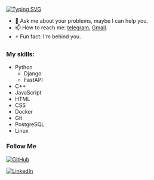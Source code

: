 
<!--
**VasiliyKletkin/VasiliyKletkin** is a ✨ _special_ ✨ repository because its `README.md` (this file) appears on your GitHub profile.

Here are some ideas to get you started:

- 🔭 I’m currently working on ...
- 🌱 I’m currently learning ...
- 👯 I’m looking to collaborate on ...
- 🤔 I’m looking for help with ...
- 💬 Ask me about ...
- 📫 How to reach me: ...
- 😄 Pronouns: ...
- ⚡ Fun fact: ...
-->
[![Typing SVG](https://readme-typing-svg.demolab.com?font=Fira+Code&size=30&pause=1000&color=B5F2F7&width=435&lines=Hi%2C+I%E2%80%99m++Vasilii+Kletkin;Backend+Developer)](https://git.io/typing-svg)
- 💬 Ask me about your problems, maybe I can help you.
- 📫 How to reach me: [telegram](https://t.me/vasiliykletkin), [Gmail](vasiliykletkin@gmail.com).
- ⚡ Fun fact: I'm behind you.


### My skills:
- Python
  - Django
  - FastAPI
- C++
- JavaScript
- HTML
- CSS
- Docker
- Git
- PostgreSQL
- Linux


### Follow Me
[![GitHub](https://img.shields.io/badge/GitHub-black?style=for-the-badge&logo=github&logoColor=ffffff)](https://github.com/VasiliyKletkin)
<!--[![Instagram](https://img.shields.io/badge/Instagram-black?style=for-the-badge&logo=instagram&logoColor=6041b2)]()-->
[![LinkedIn](https://img.shields.io/badge/LinkedIn-black?style=for-the-badge&logo=linkedin&logoColor=0a66c2)](https://www.linkedin.com/in/vasiliy-kletkin-045865253/)

